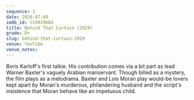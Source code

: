 ```yaml
---
sequence: 1
date: 2020-07-09
imdb_id: tt0019684
title: Behind That Curtain (1929)
grade: D+
slug: behind-that-curtain-1929
venue: YouTube
venue_notes:
---
```


Boris Karloff's first talkie. His contribution comes via a bit part as lead Warner Baxter's vaguely Arabian manservant. Though billed as a mystery, the film plays as a melodrama. Baxter and Lois Moran play would-be lovers kept apart by Moran's murderous, philandering husband and the script's insistence that Moran behave like an impetuous child.
